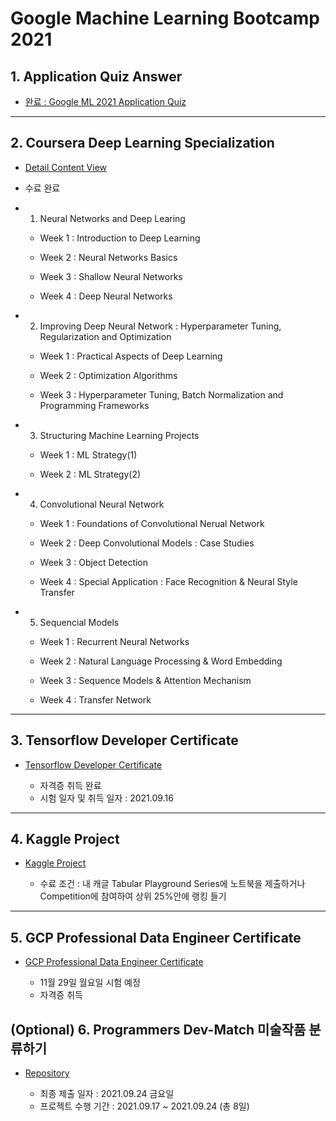 # Google Machine Learning Bootcamp 2021


## 1. Application Quiz Answer

- [완료 : Google ML 2021 Application Quiz](./quiz)

---

## 2. Coursera Deep Learning Specialization

- [Detail Content View](https://github.com/RyanKor/2021-google-ml-bootcamp/wiki/Coursera-Deep-Learning)

- 수료 완료

- 1. Neural Networks and Deep Learing

    - Week 1 : Introduction to Deep Learning

    - Week 2 : Neural Networks Basics

    - Week 3 : Shallow Neural Networks

    - Week 4 : Deep Neural Networks

- 2. Improving Deep Neural Network : Hyperparameter Tuning, Regularization and Optimization

    - Week 1 : Practical Aspects of Deep Learning
    
    - Week 2 : Optimization Algorithms

    - Week 3 : Hyperparameter Tuning, Batch Normalization and Programming Frameworks

- 3. Structuring Machine Learning Projects

    - Week 1 : ML Strategy(1)
    
    - Week 2 : ML Strategy(2)

- 4. Convolutional Neural Network

    - Week 1 : Foundations of Convolutional Nerual Network
    
    - Week 2 : Deep Convolutional Models : Case Studies

    - Week 3 : Object Detection
    
    - Week 4 : Special Application : Face Recognition & Neural Style Transfer

- 5. Sequencial Models

    - Week 1 : Recurrent Neural Networks
    
    - Week 2 : Natural Language Processing & Word Embedding

    - Week 3 : Sequence Models & Attention Mechanism
    
    - Week 4 : Transfer Network
---

## 3. Tensorflow Developer Certificate

- [Tensorflow Developer Certificate](./tensorflow_in_practice)

    - 자격증 취득 완료
    - 시험 일자 및 취득 일자 : 2021.09.16

---

## 4. Kaggle Project

- [Kaggle Project](./kaggle)

    - 수료 조건 : 내 캐글 Tabular Playground Series에 노트북을 제출하거나 Competition에 참여하여 상위 25%안에 랭킹 들기

---

## 5. GCP Professional Data Engineer Certificate

- [GCP Professional Data Engineer Certificate](./gcp_data_certification)

    - 11월 29일 월요일 시험 예정
    - 자격증 취득 

## (Optional) 6. Programmers Dev-Match 미술작품 분류하기

- [Repository](https://github.com/RyanKor/dev-match-ML)


    - 최종 제출 일자 : 2021.09.24 금요일
    - 프로젝트 수행 기간 : 2021.09.17 ~ 2021.09.24 (총 8일)
